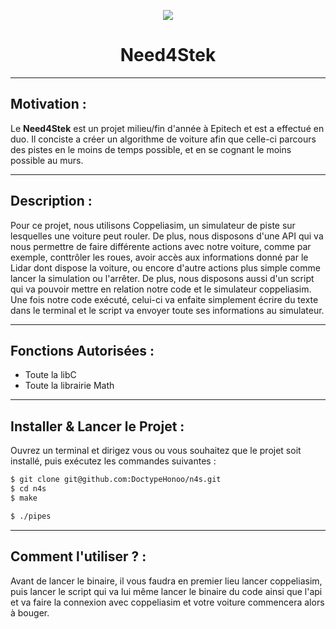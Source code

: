 <p align="center">
  <img src="https://user-images.githubusercontent.com/91092610/174865103-1d2f9bb6-3cb9-44e9-a78f-063606172523.png"/>
</p>
<h1 align="center">
   Need4Stek
</h1>

---

## Motivation : 

Le **Need4Stek** est un projet milieu/fin d'année à Epitech et est a effectué en duo. Il conciste a créer un algorithme de voiture afin que celle-ci parcours des pistes en le moins de temps possible, et en se cognant le moins possible au murs.

---

## Description :

Pour ce projet, nous utilisons Coppeliasim, un simulateur de piste sur lesquelles une voiture peut rouler. De plus, nous disposons d'une API qui va nous permettre de faire différente actions avec notre voiture, comme par exemple, conttrôler les roues, avoir accès aux informations donné par le Lidar dont dispose la voiture, ou encore d'autre actions plus simple comme lancer la simulation ou l'arrêter. De plus, nous disposons aussi d'un script qui va pouvoir mettre en relation notre code et le simulateur coppeliasim. Une fois notre code exécuté, celui-ci va enfaite simplement écrire du texte dans le terminal et le script va envoyer toute ses informations au simulateur.

---

## Fonctions Autorisées : 

- Toute la libC
- Toute la librairie Math

---

## Installer & Lancer le Projet :

Ouvrez un terminal et dirigez vous ou vous souhaitez que le projet soit installé, puis exécutez les commandes suivantes : 
```bash
$ git clone git@github.com:DoctypeHonoo/n4s.git
$ cd n4s
$ make
```
```bash
$ ./pipes
```

---

## Comment l'utiliser ? : 

Avant de lancer le binaire, il vous faudra en premier lieu lancer coppeliasim, puis lancer le script qui va lui même lancer le binaire du code ainsi que l'api et va faire la connexion avec coppeliasim et votre voiture commencera alors à bouger.
